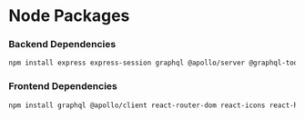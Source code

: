 # Node Packages

### Backend Dependencies

```bash
npm install express express-session graphql @apollo/server @graphql-tools/merge bcryptjs connect-mongodb-session dotenv graphql-passport passport mongoose
```

### Frontend Dependencies

```bash
npm install graphql @apollo/client react-router-dom react-icons react-hot-toast tailwind-merge @tailwindcss/aspect-ratio clsx chart.js react-chartjs-2 mini-svg-data-uri framer-motion
```
